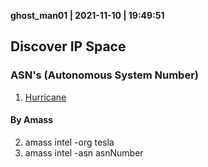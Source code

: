 **ghost_man01 | 2021-11-10 | 19:49:51**

## Discover IP Space

### ASN's (Autonomous System Number) 
1. [Hurricane](http://bgp.he.ent) 

#### By Amass
2. amass intel -org tesla
3. amass intel -asn asnNumber







